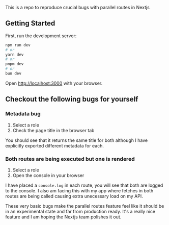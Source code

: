 This is a repo to reproduce crucial bugs with parallel routes in Nextjs

## Getting Started

First, run the development server:

```bash
npm run dev
# or
yarn dev
# or
pnpm dev
# or
bun dev
```

Open [http://localhost:3000](http://localhost:3000) with your browser.

## Checkout the following bugs for yourself

### Metadata bug

1. Select a role
2. Check the page title in the browser tab

You should see that it returns the same title for both although I have explicitly exported different metadata for each.

### Both routes are being executed but one is rendered

1. Select a role
2. Open the console in your browser

I have placed a `console.log` in each route, you will see that both are logged to the console. I also am facing this with my app where fetches in both routes are being called causing extra unecessary load on my API.


These very basic bugs make the parallel routes feature feel like it should be in an experimental state and far from production ready. It's a really nice feature and I am hoping the Nextjs team polishes it out.


